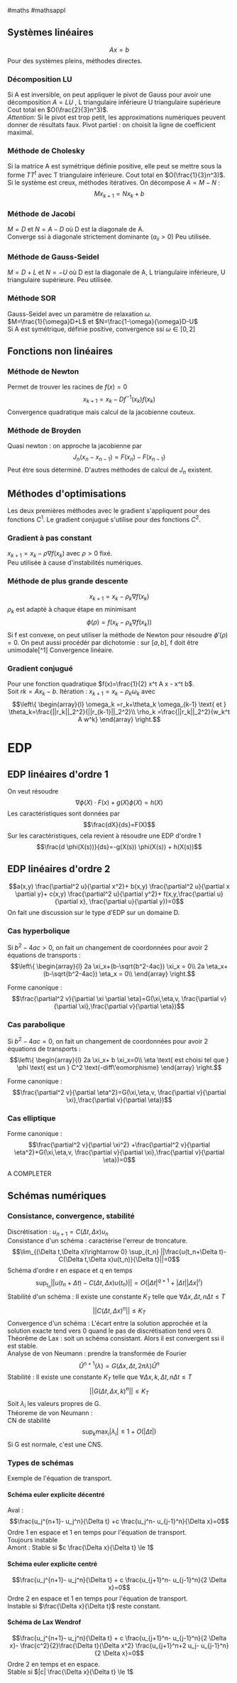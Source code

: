 #maths #mathsappl


## Systèmes linéaires

$$Ax = b$$ Pour des systèmes pleins, méthodes directes.

### Décomposition LU

Si A est inversible, on peut appliquer le pivot de Gauss pour avoir une décomposition 
$A = LU$ , L triangulaire inférieure U triangulaire supérieure
Cout total en $O(\frac{2}{3}n^3)$.\
*Attention:* Si le pivot est trop petit, les approximations numériques peuvent donner de résultats faux. Pivot partiel : on choisit la ligne de coefficient maximal.

### Méthode de Cholesky

Si la matrice A est symétrique définie positive, elle peut se mettre sous la forme $T T^t$ avec T triangulaire inférieure.
Cout total en $O(\frac{1}{3}n^3)$.
Si le système est creux, méthodes itératives. On décompose $A=M-N$ :
$$M x_{k+1} = N x_k + b$$

### Méthode de Jacobi

$M=D$ et $N=A-D$ où D est la diagonale de A.\
Converge ssi à diagonale strictement dominante ($a_{ii} > 0$)
Peu utilisée.

### Méthode de Gauss-Seidel

$M=D+L$ et $N=-U$ où D est la diagonale de A, L triangulaire inférieure,
U triangulaire supérieure.
Peu utilisée.

### Méthode SOR

Gauss-Seidel avec un paramètre de relaxation $\omega$.\
$M=\frac{1}{\omega}D+L$ et $N=\frac{1-\omega}{\omega}D-U$\
Si A est symétrique, définie positive, convergence ssi
$\omega \in [0,2]$

## Fonctions non linéaires

### Méthode de Newton

Permet de trouver les racines de $f(x)=0$
$$x_{k+1} = x_k-Df^{-1}(x_k) f(x_k)$$ Convergence quadratique mais
calcul de la jacobienne couteux.

### Méthode de Broyden

Quasi newton : on approche la jacobienne par
$$J_n(x_n-x_{n-1}) = F(x_n)-F(x_{n-1})$$ Peut être sous déterminé.
D'autres méthodes de calcul de $J_n$ existent.

## Méthodes d'optimisations

Les deux premières méthodes avec le gradient s'appliquent pour des
fonctions $C^1$. Le gradient conjugué s'utilise pour des fonctions
$C^2$.

### Gradient à pas constant

$x_{k+1} = x_k - \rho \nabla f(x_k)$ avec $\rho > 0$ fixé.\
Peu utilisée à cause d'instabilités numériques.

### Méthode de plus grande descente

$$x_{k+1} = x_k - \rho_k \nabla f(x_k)$$ $\rho_k$ est adapté à chaque
étape en minimisant $$\phi(\rho)=f(x_k - \rho_k \nabla f(x_k))$$ Si f
est convexe, on peut utiliser la méthode de Newton pour résoudre
$\phi'(\rho)=0$. On peut aussi procédér par dichotomie : sur $[a,b]$, f
doit être unimodale[^1] Convergence linéaire.

### Gradient conjugué

Pour une fonction quadratique $f(x)=\frac{1}{2} x^t A x - x^t b$.\
Soit $r k=Ax_k-b$. Itération : $x_{k+1}=x_k-\rho_k \omega_k$ avec
$$\left\{
\begin{array}{l}
\omega_k =r_k+\theta_k \omega_{k-1} \text{ et }
\theta_k=\frac{||r_k||_2^2}{||r_{k-1}||_2^2}\\
\rho_k =\frac{||r_k||_2^2}{w_k^t A w^k}
\end{array}
\right.$$

# EDP

## EDP linéaires d'ordre 1

On veut résoudre $$\nabla \phi(X)\cdot F(x)+g(X)\phi(X) = h(X)$$ Les
caractéristiques sont données par $$\frac{dX}{ds}=F(X)$$ Sur les
caractéristiques, cela revient à résoudre une EDP d'ordre 1
$$\frac{d \phi(X(s))}{ds}=-g(X(s)) \phi(X(s)) + h(X(s))$$

## EDP linéaires d'ordre 2

$$a(x,y) \frac{\partial^2 u}{\partial x^2}+
b(x,y) \frac{\partial^2 u}{\partial x \partial y}+
c(x,y) \frac{\partial^2 u}{\partial y^2}+
f(x,y,\frac{\partial u}{\partial x}, \frac{\partial u}{\partial y})=0$$
On fait une discussion sur le type d'EDP sur un domaine D.

### Cas hyperbolique

Si $b^2-4ac > 0$, on fait un changement de coordonnées pour avoir 2
équations de transports : $$\left\{
\begin{array}{l}
2a \xi_x+(b-\sqrt{b^2-4ac}) \xi_x = 0\\
2a \eta_x+(b-\sqrt{b^2-4ac}) \eta_x = 0\\
\end{array}
\right.$$

Forme canonique :
$$\frac{\partial^2 v}{\partial \xi \partial \eta}=G(\xi,\eta,v,
\frac{\partial v}{\partial \xi},\frac{\partial v}{\partial \eta})$$

### Cas parabolique

Si $b^2-4ac = 0$, on fait un changement de coordonnées pour avoir 2
équations de transports : $$\left\{
\begin{array}{l}
2a \xi_x+ b \xi_x=0\\
\eta \text{ est choisi tel que } \phi \text{ est un } C^2 \text{-diff\'eomorphisme}
\end{array}
\right.$$

Forme canonique : $$\frac{\partial^2 v}{\partial \eta^2}=G(\xi,\eta,v,
\frac{\partial v}{\partial \xi},\frac{\partial v}{\partial \eta})$$

### Cas elliptique

Forme canonique : $$\frac{\partial^2 v}{\partial \xi^2}
+\frac{\partial^2 v}{\partial \eta^2}+G(\xi,\eta,v,
\frac{\partial v}{\partial \xi},\frac{\partial v}{\partial \eta})=0$$

A COMPLETER

## Schémas numériques

### Consistance, convergence, stabilité

Discrétisation : $u_{n+1}=C(\Delta t,\Delta x) u_n$\
Consistance d'un schéma : caractérise l'erreur de troncature.
$$\lim_{(\Delta t,\Delta x)\rightarrow 0} 
\sup_{t_n} ||\frac{u(t_n+\Delta t)-C(\Delta t,\Delta x)u(t_n)}{\Delta t}||=0$$
Schéma d'ordre r en espace et q en temps
$$\sup_{t_n} ||u(t_n+\Delta t)-C(\Delta t,\Delta x)u(t_n)||=
O(|\Delta t|^{q+1}+
|\Delta t| |\Delta x |^r)$$ Stabilité d'un schéma : Il existe une
constante $K_T$ telle que $\forall \Delta x, \Delta t, n \Delta t \le T$
$$|| C(\Delta t,\Delta x)^n|| \le K_T$$ Convergence d'un schéma :
L'écart entre la solution approchée et la solution exacte tend vers 0
quand le pas de discrétisation tend vers 0.\
Théorême de Lax : soit un schéma consistant. Alors il est convergent ssi
il est stable.\
Analyse de von Neumann : prendre la transformée de Fourier
$$\hat{U}^{n+1}(\lambda)=G(\Delta x, \Delta t, 2\pi \lambda) \hat{U}^n$$
Stabilité : Il existe une constante $K_T$ telle que
$\forall \Delta x, k, \Delta t, n \Delta t \le T$
$$|| G(\Delta t,\Delta x,k)^n|| \le K_T$$ Soit $\lambda_i$ les valeurs
propres de G.\
Théoreme de von Neumann :\
CN de stabilité $$\sup_k \max_i |\lambda_i| \le 1+O(|\Delta t|)$$ Si G
est normale, c'est une CNS.

### Types de schémas

Exemple de l'équation de transport.

#### Schéma euler explicite décentré

Aval :
$$\frac{u_j^{n+1}- u_j^n}{\Delta t} +c \frac{u_j^n- u_{j-1}^n}{\Delta x}=0$$
Ordre 1 en espace et 1 en temps pour l'équation de transport.\
Toujours instable\
Amont : Stable si $c \frac{\Delta x}{\Delta t} \le 1$

#### Schéma euler explicite centré

$$\frac{u_j^{n+1}- u_j^n}{\Delta t} +
c \frac{u_{j+1}^n- u_{j-1}^n}{2 \Delta x}=0$$ Ordre 2 en espace et 1 en
temps pour l'équation de transport.\
Instable si $\frac{\Delta x}{\Delta t}$ reste constant.

#### Schéma de Lax Wendrof

$$\frac{u_j^{n+1}- u_j^n}{\Delta t} +
c \frac{u_{j+1}^n- u_{j-1}^n}{2 \Delta x}-
\frac{c^2}{2}\frac{\Delta t}{\Delta x^2} 
\frac{u_{j+1}^n+2 u_j- u_{j-1}^n}{2 \Delta x}=0$$ Ordre 2 en temps et en
espace.\
Stable si $|c| \frac{\Delta x}{\Delta t} \le 1$

